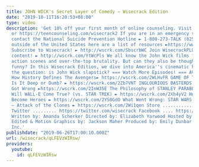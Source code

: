 ```yaml
---
title: JOHN WICK's Secret Layer of Comedy – Wisecrack Edition
date: "2019-10-11T16:20:53+08:00"
type: video
description: 'Get 10% off your first month of online counseling. Visit https://betterhelp.com/wisecrack
  or https://teencounseling.com/wisecrack2 If you are in an emergency situation please
  contact the National Suicide Prevention Hotline ► 1-800-273-TALK (8255) If you are
  outside of the United States here are a list of resources ►https://www.betterhelp.com/gethelpnow/
  Subscribe to Wisecrack! ► http://wscrk.com/SbscrbWC Join WisecrackPLUS for EXCLUSIVE
  content! ► http://wscrk.com/YtWcPls We all know the John Wick films for their incredible
  action scenes and over-the-top brutality. But can they also be thought of as...
  funny? In this Wisecrack Edition, we dive into America''s cinematic history to ask
  the question: is John Wick slapstick? === Watch More Episodes! === AVENGERS ENDGAME:
  How History Defines The Avengers► https://wscrk.com/2WLHvFR GAME OF THRONES FINALE:
  Is It Deep or Dumb? ► https://wscrk.com/2Zb7VNT INGLOURIOUS BASTERDS: What Tarantino
  Got Wrong ►https://wscrk.com/2InW35E The Philosophy of STANLEY PARABLE► https://wscrk.com/2IglBS5
  Will WALL-E Come True? (vs. STAR TREK) ► https://wscrk.com/2Xh4yV2 How Fraudsters
  Become Heroes ► https://wscrk.com/2YS0GdO What Went Wrong: STAR WARS: Episode II
  – Attack of the Clones ► https://wscrk.com/2Wi1qen Store ........... http://wisecrackstore.com
  Twitter ......... https://twitter.com/wisecrack Facebook .... https://facebook.com/wisecrackedu
  Written by: Amanda Scherker Directed by: Elizabeth Yarwood Hosted by: Jared Bauer
  Edited & Motion Graphics by: Jackson Maher Produced by: Emily Dunbar © 2019 Wisecrack,
  Inc.'
publishdate: "2019-06-26T17:00:10.000Z"
url: /wisecrack/qLFEVzWIRsw/
providers:
  youtube:
    id: qLFEVzWIRsw
---
```

